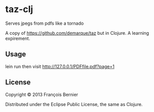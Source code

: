 # taz-clj

Serves jpegs from pdfs like a tornado

A copy of <https://github.com/demarque/taz> but in Clojure. A learning expirement.

## Usage

lein run then visit http://127.0.0.1/PDFfile.pdf?page=1

## License

Copyright © 2013 François Bernier

Distributed under the Eclipse Public License, the same as Clojure.
